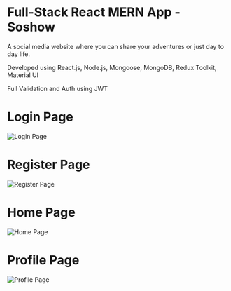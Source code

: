 # Full-Stack React MERN App - Soshow
A social media website where you can share your adventures or just day to day life.

Developed using React.js, Node.js, Mongoose, MongoDB, Redux Toolkit, Material UI

Full Validation and Auth using JWT

# Login Page
![Login Page](https://i.imgur.com/TZR8pUO.png)

# Register Page
![Register Page](https://i.imgur.com/T98uiDl.png)

# Home Page
![Home Page](https://i.imgur.com/FUIM2HY.gif)

# Profile Page
![Profile Page](https://i.imgur.com/GNg0b6r.png)
